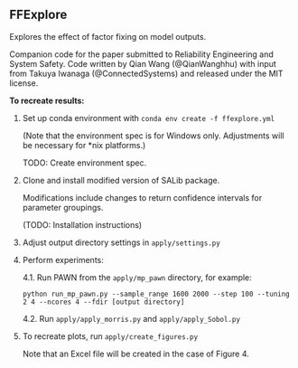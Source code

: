 FFExplore
---------

Explores the effect of factor fixing on model outputs.

Companion code for the paper submitted to Reliability Engineering and System Safety. Code written by Qian Wang (@QianWanghhu) with input from Takuya Iwanaga (@ConnectedSystems) and released under the MIT license.

**To recreate results:**

1. Set up conda environment with `conda env create -f ffexplore.yml` 
        
    (Note that the environment spec is for Windows only. 
        Adjustments will be necessary for *nix platforms.)

    TODO: Create environment spec.

2. Clone and install modified version of SALib package.

   Modifications include changes to return confidence intervals for parameter groupings.

    (TODO: Installation instructions)

3. Adjust output directory settings in `apply/settings.py`

4. Perform experiments:

   4.1. Run PAWN from the `apply/mp_pawn` directory, for example:

      `python run_mp_pawn.py --sample_range 1600 2000 --step 100 --tuning 2 4 --ncores 4 --fdir [output directory]`

   4.2. Run `apply/apply_morris.py` and `apply/apply_Sobol.py`

5. To recreate plots, run `apply/create_figures.py`

   Note that an Excel file will be created in the case of Figure 4.